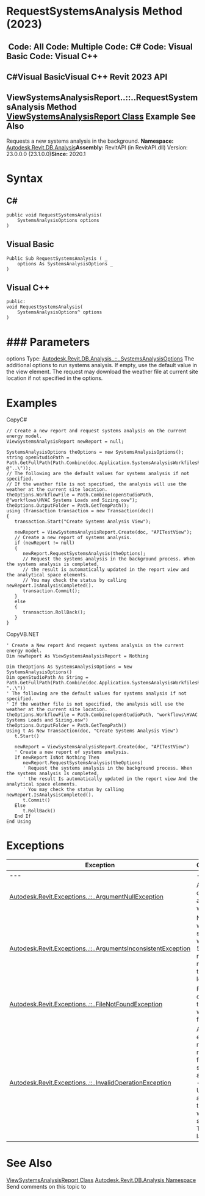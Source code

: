 # RequestSystemsAnalysis Method (2023)

﻿
 Code: All Code: Multiple Code: C# Code: Visual Basic Code: Visual C++   
---  
C#Visual BasicVisual C++
Revit 2023 API  
---  
ViewSystemsAnalysisReport..::..RequestSystemsAnalysis Method   
[ViewSystemsAnalysisReport Class](a7b5b7de-dfdb-e57f-7fac-1ff1dbf35e4d.md "ViewSystemsAnalysisReport Class") Example See Also  
---  
Requests a new systems analysis in the background. 
**Namespace:** [Autodesk.Revit.DB.Analysis](958e2e12-587d-f188-5d7b-f13d7dbfdf48.md "Autodesk.Revit.DB.Analysis Namespace")**Assembly:** RevitAPI (in RevitAPI.dll) Version: 23.0.0.0 (23.1.0.0)**Since:** 2020.1 
# Syntax
C#  
---  
```text
public void RequestSystemsAnalysis(
	SystemsAnalysisOptions options
)
```
  
Visual Basic  
---  
```text
Public Sub RequestSystemsAnalysis ( _
	options As SystemsAnalysisOptions _
)
```
  
Visual C++  
---  
```text
public:
void RequestSystemsAnalysis(
	SystemsAnalysisOptions^ options
)
```
  
# ### Parameters
options
    Type: [Autodesk.Revit.DB.Analysis..::..SystemsAnalysisOptions](8d8fe6a8-d3f6-c4fd-99ac-3181ba0253d6.md "SystemsAnalysisOptions Class") The additional options to run systems analysis. If empty, use the default value in the view element. The request may download the weather file at current site location if not specified in the options. 
# Examples
CopyC#
```text
// Create a new report and request systems analysis on the current energy model.
ViewSystemsAnalysisReport newReport = null;

SystemsAnalysisOptions theOptions = new SystemsAnalysisOptions();
string openStudioPath = Path.GetFullPath(Path.Combine(doc.Application.SystemsAnalysisWorkfilesRootPath, @"..\"));
// The following are the default values for systems analysis if not specified.
// If the weather file is not specified, the analysis will use the weather at the current site location.
theOptions.WorkflowFile = Path.Combine(openStudioPath, @"workflows\HVAC Systems Loads and Sizing.osw");
theOptions.OutputFolder = Path.GetTempPath();
using (Transaction transaction = new Transaction(doc))
{
   transaction.Start("Create Systems Analysis View");

   newReport = ViewSystemsAnalysisReport.Create(doc, "APITestView");
   // Create a new report of systems analysis. 
   if (newReport != null)
   {
      newReport.RequestSystemsAnalysis(theOptions);
      // Request the systems analysis in the background process. When the systems analysis is completed, 
      // the result is automatically updated in the report view and the analytical space elements.
      // You may check the status by calling newReport.IsAnalysisCompleted().
      transaction.Commit();
   }
   else
   {
      transaction.RollBack();
   }
}
```

CopyVB.NET
```text
' Create a New report And request systems analysis on the current energy model.
Dim newReport As ViewSystemsAnalysisReport = Nothing

Dim theOptions As SystemsAnalysisOptions = New SystemsAnalysisOptions()
Dim openStudioPath As String = Path.GetFullPath(Path.Combine(doc.Application.SystemsAnalysisWorkfilesRootPath, "..\"))
' The following are the default values for systems analysis if not specified.
' If the weather file is not specified, the analysis will use the weather at the current site location.
theOptions.WorkflowFile = Path.Combine(openStudioPath, "workflows\HVAC Systems Loads and Sizing.osw")
theOptions.OutputFolder = Path.GetTempPath()
Using t As New Transaction(doc, "Create Systems Analysis View")
   t.Start()

   newReport = ViewSystemsAnalysisReport.Create(doc, "APITestView")
   ' Create a new report of systems analysis. 
   If newReport IsNot Nothing Then
      newReport.RequestSystemsAnalysis(theOptions)
      ' Request the systems analysis in the background process. When the systems analysis Is completed, 
      ' the result Is automatically updated in the report view And the analytical space elements.
      ' You may check the status by calling newReport.IsAnalysisCompleted().
      t.Commit()
   Else
      t.RollBack()
   End If
End Using
```

# Exceptions
| Exception | Condition |
| --- | --- |
| --- | --- |
| [Autodesk.Revit.Exceptions..::..ArgumentNullException](631e1424-60f4-929b-4e52-dda9dcd26316.md "ArgumentNullException Class") | A non-optional argument was null |
| [Autodesk.Revit.Exceptions..::..ArgumentsInconsistentException](05972c68-fa6d-3a83-d720-ad84fbc4780f.md "ArgumentsInconsistentException Class") | No weather station is within 500 nautical miles of this site location. |
| [Autodesk.Revit.Exceptions..::..FileNotFoundException](73250198-dbc6-e760-4297-ec062f00f574.md "FileNotFoundException Class") | Fail to download the weather file. |
| [Autodesk.Revit.Exceptions..::..InvalidOperationException](9e715f03-3884-e539-4dd6-8d7545733adc.md "InvalidOperationException Class") | A valid energy model is required for systems analysis. -or- Unable to access the weather service. Try again later. |

# See Also
[ViewSystemsAnalysisReport Class](a7b5b7de-dfdb-e57f-7fac-1ff1dbf35e4d.md "ViewSystemsAnalysisReport Class")
[Autodesk.Revit.DB.Analysis Namespace](958e2e12-587d-f188-5d7b-f13d7dbfdf48.md "Autodesk.Revit.DB.Analysis Namespace")
Send comments on this topic to 